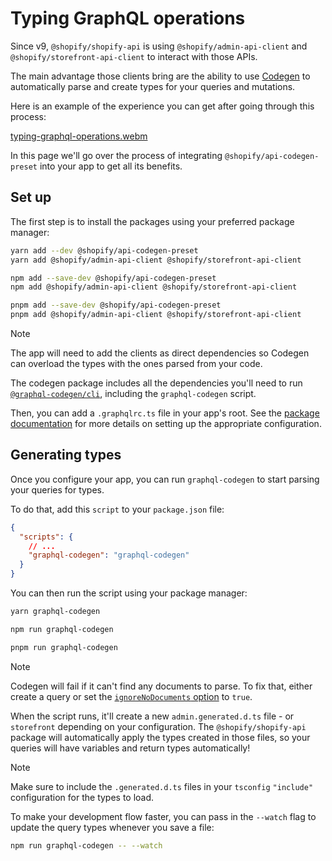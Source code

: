 # Typing GraphQL operations

Since v9, `@shopify/shopify-api` is using `@shopify/admin-api-client` and `@shopify/storefront-api-client` to interact with those APIs.

The main advantage those clients bring are the ability to use [Codegen](https://the-guild.dev/graphql/codegen) to automatically parse and create types for your queries and mutations.

Here is an example of the experience you can get after going through this process:

[typing-graphql-operations.webm](https://github.com/Shopify/shopify-app-js/assets/64600052/f3cd271c-2f62-4849-a755-a2dc66bd882f)

In this page we'll go over the process of integrating `@shopify/api-codegen-preset` into your app to get all its benefits.

## Set up

The first step is to install the packages using your preferred package manager:

```bash
yarn add --dev @shopify/api-codegen-preset
yarn add @shopify/admin-api-client @shopify/storefront-api-client
```

```bash
npm add --save-dev @shopify/api-codegen-preset
npm add @shopify/admin-api-client @shopify/storefront-api-client
```

```bash
pnpm add --save-dev @shopify/api-codegen-preset
pnpm add @shopify/admin-api-client @shopify/storefront-api-client
```

> [!NOTE]
> The app will need to add the clients as direct dependencies so Codegen can overload the types with the ones parsed from your code.

The codegen package includes all the dependencies you'll need to run [`@graphql-codegen/cli`](https://www.npmjs.com/package/@graphql-codegen/cli), including the `graphql-codegen` script.

Then, you can add a `.graphqlrc.ts` file in your app's root.
See the [package documentation](../../../../api-clients/api-codegen-preset/README.md#configuration) for more details on setting up the appropriate configuration.

## Generating types

Once you configure your app, you can run `graphql-codegen` to start parsing your queries for types.

To do that, add this `script` to your `package.json` file:

```json
{
  "scripts": {
    // ...
    "graphql-codegen": "graphql-codegen"
  }
}
```

You can then run the script using your package manager:

```sh
yarn graphql-codegen
```

```sh
npm run graphql-codegen
```

```sh
pnpm run graphql-codegen
```

> [!NOTE]
> Codegen will fail if it can't find any documents to parse.
> To fix that, either create a query or set the [`ignoreNoDocuments` option](https://the-guild.dev/graphql/codegen/docs/config-reference/codegen-config#configuration-options) to `true`.

When the script runs, it'll create a new `admin.generated.d.ts` file - or `storefront` depending on your configuration.
The `@shopify/shopify-api` package will automatically apply the types created in those files, so your queries will have variables and return types automatically!

> [!NOTE]
> Make sure to include the `.generated.d.ts` files in your `tsconfig` `"include"` configuration for the types to load.

To make your development flow faster, you can pass in the `--watch` flag to update the query types whenever you save a file:

```sh
npm run graphql-codegen -- --watch
```
